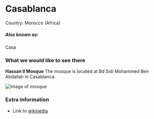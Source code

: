 # Casablanca

Country: Morocco (Africa)

##### Also known as:

Casa

### What we would like to see there

**Hassan II Mosque**
The mosque is located at Bd Sidi Mohammed Ben Abdallah in Casablanca.

![image of mosque](https://upload.wikimedia.org/wikipedia/en/thumb/1/11/Mosqu%C3%A9e_Hassan_2_Casa.jpg/599px-Mosqu%C3%A9e_Hassan_2_Casa.jpg?20231226235219)



### Extra information

- Link to [wikipedia](https://en.wikipedia.org/wiki/Casablanca)
